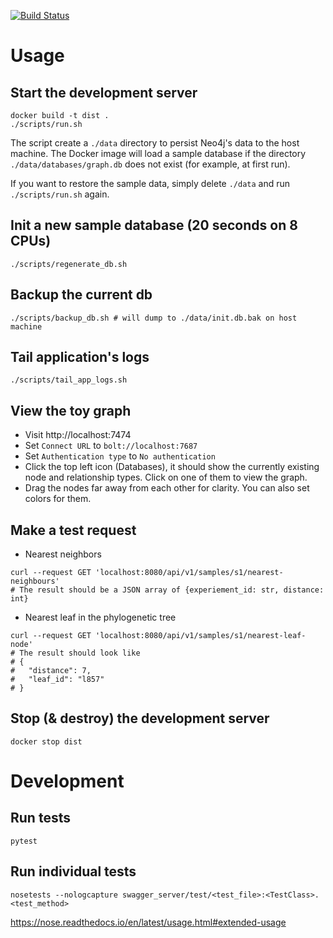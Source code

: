 [![Build Status](https://travis-ci.com/iqbal-lab-org/dist-api-prototype.svg?branch=master)](https://travis-ci.com/iqbal-lab-org/dist-api-prototype)

# Usage

## Start the development server
```shell script
docker build -t dist .
./scripts/run.sh
```
The script create a `./data` directory to persist Neo4j's data to the host machine. The Docker image will load a sample database if the directory `./data/databases/graph.db` does not exist (for example, at first run).

If you want to restore the sample data, simply delete `./data` and run `./scripts/run.sh` again.

## Init a new sample database (20 seconds on 8 CPUs)
```shell script
./scripts/regenerate_db.sh
```

## Backup the current db
```shell script
./scripts/backup_db.sh # will dump to ./data/init.db.bak on host machine
```

## Tail application's logs
```shell script
./scripts/tail_app_logs.sh
```

## View the toy graph
* Visit http://localhost:7474
* Set `Connect URL` to `bolt://localhost:7687`
* Set `Authentication type` to `No authentication`
* Click the top left icon (Databases), it should show the currently existing node and relationship types. Click on one of them to view the graph.
* Drag the nodes far away from each other for clarity. You can also set colors for them.

## Make a test request

* Nearest neighbors
```shell script
curl --request GET 'localhost:8080/api/v1/samples/s1/nearest-neighbours'
# The result should be a JSON array of {experiement_id: str, distance: int}
```

* Nearest leaf in the phylogenetic tree
```shell script
curl --request GET 'localhost:8080/api/v1/samples/s1/nearest-leaf-node'
# The result should look like
# {
#   "distance": 7,
#   "leaf_id": "l857"
# }
```

## Stop (& destroy) the development server
```shell script
docker stop dist
```

# Development

## Run tests
```shell script
pytest
```

## Run individual tests
```shell script
nosetests --nologcapture swagger_server/test/<test_file>:<TestClass>.<test_method>
```
https://nose.readthedocs.io/en/latest/usage.html#extended-usage
